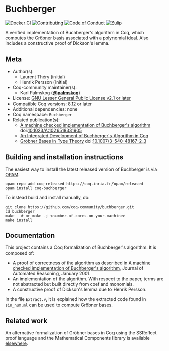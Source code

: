 <!---
This file was generated from `meta.yml`, please do not edit manually.
Follow the instructions on https://github.com/coq-community/templates to regenerate.
--->
# Buchberger

[![Docker CI][docker-action-shield]][docker-action-link]
[![Contributing][contributing-shield]][contributing-link]
[![Code of Conduct][conduct-shield]][conduct-link]
[![Zulip][zulip-shield]][zulip-link]

[docker-action-shield]: https://github.com/coq-community/buchberger/workflows/Docker%20CI/badge.svg?branch=master
[docker-action-link]: https://github.com/coq-community/buchberger/actions?query=workflow:"Docker%20CI"

[contributing-shield]: https://img.shields.io/badge/contributions-welcome-%23f7931e.svg
[contributing-link]: https://github.com/coq-community/manifesto/blob/master/CONTRIBUTING.md

[conduct-shield]: https://img.shields.io/badge/%E2%9D%A4-code%20of%20conduct-%23f15a24.svg
[conduct-link]: https://github.com/coq-community/manifesto/blob/master/CODE_OF_CONDUCT.md

[zulip-shield]: https://img.shields.io/badge/chat-on%20zulip-%23c1272d.svg
[zulip-link]: https://coq.zulipchat.com/#narrow/stream/237663-coq-community-devs.20.26.20users



A verified implementation of Buchberger's algorithm in Coq,
which computes the Gröbner basis associated with a polynomial ideal.
Also includes a constructive proof of Dickson's lemma.

## Meta

- Author(s):
  - Laurent Théry (initial)
  - Henrik Persson (initial)
- Coq-community maintainer(s):
  - Karl Palmskog ([**@palmskog**](https://github.com/palmskog))
- License: [GNU Lesser General Public License v2.1 or later](LICENSE)
- Compatible Coq versions: 8.12 or later
- Additional dependencies: none
- Coq namespace: `Buchberger`
- Related publication(s):
  - [A machine checked implementation of Buchberger's algorithm](https://link.springer.com/article/10.1023/A:1026518331905) doi:[10.1023/A:1026518331905](https://doi.org/10.1023/A:1026518331905)
  - [An Integrated Development of Buchberger's Algorithm in Coq](https://hal.inria.fr/inria-00072316/) 
  - [Gröbner Bases in Type Theory](https://link.springer.com/chapter/10.1007/3-540-48167-2_3) doi:[10.1007/3-540-48167-2_3](https://doi.org/10.1007/3-540-48167-2_3)

## Building and installation instructions

The easiest way to install the latest released version of Buchberger
is via [OPAM](https://opam.ocaml.org/doc/Install.html):

```shell
opam repo add coq-released https://coq.inria.fr/opam/released
opam install coq-buchberger
```

To instead build and install manually, do:

``` shell
git clone https://github.com/coq-community/buchberger.git
cd buchberger
make   # or make -j <number-of-cores-on-your-machine> 
make install
```


## Documentation

This project contains a Coq formalization of Buchberger's algorithm.
It is composed of:
- A proof of correctness of the algorithm as described in
 [A machine checked implementation of Buchberger's algorithm][jar-url],
 Journal of Automated Reasoning, January 2001.
- An implementation of the algorithm. With respect to the paper,
  terms are not abstracted but built directly from coef and monomials.
- A constructive proof of Dickson's lemma due to Henrik Persson.

In the file `Extract.v`, it is explained how the extracted code found in
`sin_num.ml` can be used to compute Gröbner bases.

## Related work

An alternative formalization of Gröbner bases in Coq using the SSReflect
proof language and the Mathematical Components library is available
[elsewhere][grobner-url].

[jar-url]: https://link.springer.com/article/10.1023/A:1026518331905
[grobner-url]: https://github.com/thery/grobner
